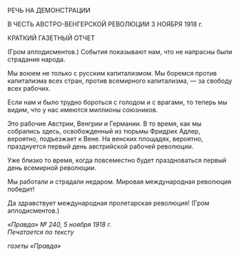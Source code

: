 РЕЧЬ НА ДЕМОНСТРАЦИИ

В ЧЕСТЬ АВСТРО-ВЕНГЕРСКОЙ РЕВОЛЮЦИИ 3 НОЯБРЯ 1918 г.

КРАТКИЙ ГАЗЕТНЫЙ ОТЧЕТ

(Гром аплодисментов.) События показывают нам, что не напрасны бы­ли страдания народа.

Мы воюем не только с русским капитализмом. Мы боремся против капитализма всех стран, против всемирного капитализма, — за свободу всех рабочих.

Если нам и было трудно бороться с голодом и с врагами, то теперь мы видим, что у нас имеются миллионы союзников.

Это рабочие Австрии, Венгрии и Германии. В то время, как мы собрались здесь, ос­вобожденный из тюрьмы Фридрих Адлер, вероятно, подъезжает к Вене. На венских площадях, вероятно, празднуется первый день австрийской рабочей революции.

Уже близко то время, когда повсеместно будет праздноваться первый день всемир­ной революции.

Мы работали и страдали недаром. Мировая международная революция победит!

Да здравствует международная пролетарская революция! (Гром   аплодис­ментов.)

_«Правда» № 240, 5 ноября 1918 г.                                                            Печатается по тексту_

_газеты «Правда»_